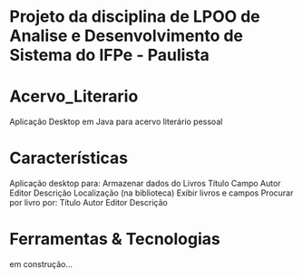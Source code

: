 # Projeto da disciplina de LPOO de Analise e Desenvolvimento de Sistema do IFPe - Paulista

# Acervo_Literario
Aplicação Desktop em Java para acervo literário pessoal

# Características
Aplicação desktop para:
Armazenar dados do Livros
Título
Campo
Autor
Editor
Descrição
Localização (na biblioteca)
Exibir livros e campos
Procurar por livro por:
Título
Autor
Editor
Descrição

# Ferramentas & Tecnologias
em construção…

